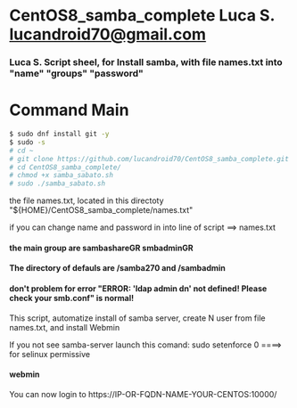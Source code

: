 # CentOS8_samba_complete  Luca S. lucandroid70@gmail.com

### Luca S. Script sheel, for Install samba, with file names.txt into "name" "groups" "password" 

# Command Main 



```sh
$ sudo dnf install git -y
$ sudo -s
# cd ~
# git clone https://github.com/lucandroid70/CentOS8_samba_complete.git
# cd CentOS8_samba_complete/
# chmod +x samba_sabato.sh
# sudo ./samba_sabato.sh
```

the file names.txt, located in this directoty "${HOME}/CentOS8_samba_complete/names.txt"

if you can change name and password in into line of script ==> names.txt

#### the main group are sambashareGR smbadminGR 

#### The directory of defauls are /samba270 and /sambadmin

#### don't problem for error "ERROR: 'ldap admin dn' not defined! Please check your smb.conf" is normal! 

This script, automatize install of samba server, create N user from file names.txt, and install Webmin

If you not see samba-server launch this comand: 
sudo setenforce 0     ====>      for selinux permissive


#### webmin 
You can now login to https://IP-OR-FQDN-NAME-YOUR-CENTOS:10000/
